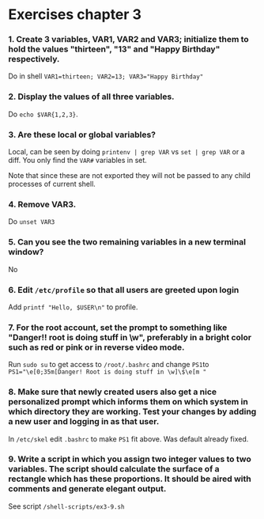 # Exercises chapter 3
### 1. Create 3 variables, VAR1, VAR2 and VAR3; initialize them to hold the values "thirteen", "13" and "Happy Birthday" respectively.
Do in shell `VAR1=thirteen; VAR2=13; VAR3="Happy Birthday"`

### 2. Display the values of all three variables.
Do `echo $VAR{1,2,3}`.

### 3. Are these local or global variables?
Local, can be seen by doing `printenv | grep VAR` vs `set | grep VAR` or a diff. You only find the `VAR#` variables in set.

Note that since these are not exported they will not be passed to any child processes of current shell.

### 4. Remove VAR3.
Do `unset VAR3`

### 5. Can you see the two remaining variables in a new terminal window?
No

### 6. Edit `/etc/profile` so that all users are greeted upon login
Add `printf "Hello, $USER\n"` to profile.

### 7. For the root account, set the prompt to something like "Danger!! root is doing stuff in \w", preferably in a bright color such as red or pink or in reverse video mode.
Run `sudo su` to get access to `/root/.bashrc` and change `PS1`to `PS1="\e[0;35m[Danger! Root is doing stuff in \w]\$\e[m "`

### 8. Make sure that newly created users also get a nice personalized prompt which informs them on which system in which directory they are working. Test your changes by adding a new user and logging in as that user.
In `/etc/skel` edit `.bashrc` to make `PS1` fit above. Was default already fixed.

### 9. Write a script in which you assign two integer values to two variables. The script should calculate the surface of a rectangle which has these proportions. It should be aired with comments and generate elegant output.
See script `/shell-scripts/ex3-9.sh`
